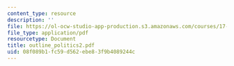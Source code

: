 ```yaml
---
content_type: resource
description: ''
file: https://ol-ocw-studio-app-production.s3.amazonaws.com/courses/17-03-introduction-to-political-thought-spring-2004/08f089b1fc59d562ebe83f9b4089244c_outline_politics2.pdf
file_type: application/pdf
resourcetype: Document
title: outline_politics2.pdf
uid: 08f089b1-fc59-d562-ebe8-3f9b4089244c
---
```

